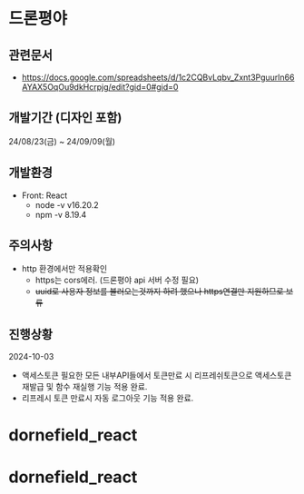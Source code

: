 # 드론평야

## 관련문서
- https://docs.google.com/spreadsheets/d/1c2CQBvLqbv_Zxnt3Pguurln66AYAX5OqOu9dkHcrpjg/edit?gid=0#gid=0

## 개발기간 (디자인 포함)
24/08/23(금) ~ 24/09/09(월)

## 개발환경
- Front: React
    - node -v v16.20.2
    - npm -v 8.19.4

## 주의사항
- http 환경에서만 적용확인
    - https는 cors에러. (드론평야 api 서버 수정 필요)
    - ~~uuid로 사용자 정보를 불러오는것까지 하려 했으나 https연결만 지원하므로 보류~~
 
## 진행상황
2024-10-03
- 액세스토큰 필요한 모든 내부API들에서 토큰만료 시 리프레쉬토큰으로 액세스토큰 재발급 및 함수 재실행 기능 적용 완료.
- 리프레시 토큰 만료시 자동 로그아웃 기능 적용 완료.


# dornefield_react
# dornefield_react
